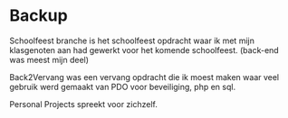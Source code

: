 # Backup

Schoolfeest branche is het schoolfeest opdracht waar ik met mijn klasgenoten aan had gewerkt voor het komende schoolfeest. (back-end was meest mijn deel)

Back2Vervang was een vervang opdracht die ik moest maken waar veel gebruik werd gemaakt van PDO voor beveiliging, php en sql.

Personal Projects spreekt voor zichzelf.
